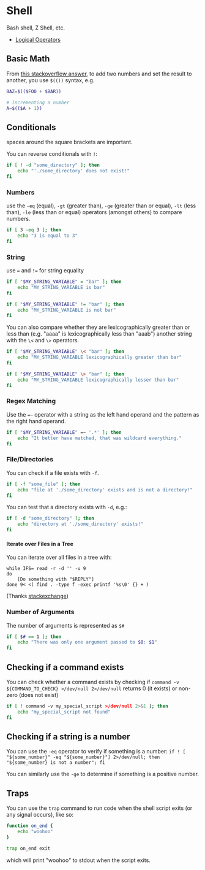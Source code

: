 # Shell

Bash shell, Z Shell, etc.

- [Logical Operators](https://stackoverflow.com/questions/6270440/simple-logical-operators-in-bash)

## Basic Math

From [this stackoverflow answer](https://stackoverflow.com/questions/6348902/how-can-i-add-numbers-in-a-bash-script), to add two numbers and set the result to another, you use `$(())` syntax, e.g.

```bash
BAZ=$(($FOO + $BAR))

# Incrementing a number
A=$(($A + 1))
```

## Conditionals

spaces around the square brackets are important.

You can reverse conditionals with `!`:

```bash
if [ ! -d "some_directory" ]; then
    echo "'./some_directory' does not exist!"
fi
```

### Numbers

use the `-eq` (equal), `-gt` (greater than), `-ge` (greater than or equal), `-lt` (less than), `-le` (less than or equal) operators (amongst others) to compare numbers.

```bash
if [ 3 -eq 3 ]; then
    echo "3 is equal to 3"
fi
```

### String

use `=` and `!=` for string equality

```bash
if [ "$MY_STRING_VARIABLE" = "bar" ]; then
    echo "MY_STRING_VARIABLE is bar"
fi

if [ "$MY_STRING_VARIABLE" != "bar" ]; then
    echo "MY_STRING_VARIABLE is not bar"
fi
```

You can also compare whether they are lexicographically greater than or less than (e.g. "aaaa" is lexicographically less than "aaab") another string with the `\<` and `\>` operators.

```bash
if [ "$MY_STRING_VARIABLE" \< "bar" ]; then
    echo "MY_STRING_VARIABLE lexicographically greater than bar"
fi

if [ "$MY_STRING_VARIABLE" \> "bar" ]; then
    echo "MY_STRING_VARIABLE lexicographically lesser than bar"
fi
```

### Regex Matching

Use the `=~` operator with a string as the left hand operand and the pattern as the right hand operand.

```bash
if [ "$MY_STRING_VARIABLE" =~ '.*' ]; then
    echo "It better have matched, that was wildcard everything."
fi
```

### File/Directories

You can check if a file exists with `-f`.

```bash
if [ -f "some_file" ]; then
    echo "file at './some_directory' exists and is not a directory!"
fi
```

You can test that a directory exists with `-d`, e.g.:

```bash
if [ -d "some_directory" ]; then
    echo "directory at './some_directory' exists!"
fi
```

#### Iterate over Files in a Tree

You can iterate over all files in a tree with:

```
while IFS= read -r -d '' -u 9
do
    [Do something with "$REPLY"]
done 9< <( find . -type f -exec printf '%s\0' {} + )
```

(Thanks [stackexchange](https://unix.stackexchange.com/a/139364))

### Number of Arguments

The number of arguments is represented as `$#`

```bash
if [ $# == 1 ]; then
    echo "There was only one argument passed to $0: $1"
fi
```

## Checking if a command exists

You can check whether a command exists by checking if `command -v ${COMMAND_TO_CHECK} >/dev/null 2>/dev/null` returns 0 (it exists) or non-zero (does not exist)

```bash
if [ ! command -v my_special_script >/dev/null 2>&1 ]; then
    echo "my_special_script not found"
fi
```

## Checking if a string is a number

You can use the `-eq` operator to verify if something is a number: `if ! [ "${some_number}" -eq "${some_number}"] 2>/dev/null; then "${some_number} is not a number"; fi`

You can similarly use the `-ge` to determine if something is a positive number.

## Traps

You can use the `trap` command to run code when the shell script exits (or any signal occurs), like so:

```bash
function on_end {
    echo "woohoo"
}

trap on_end exit
```

which will print "woohoo" to stdout when the script exits.

